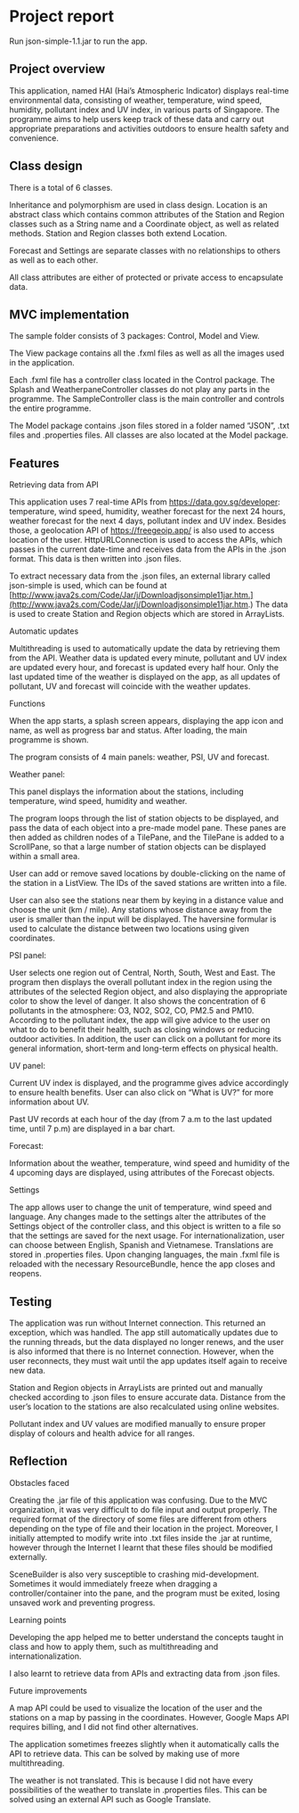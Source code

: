 # Project report

Run json-simple-1.1.jar to run the app.

## Project overview

This application, named HAI (Hai’s Atmospheric Indicator) displays real-time environmental data,
consisting of weather, temperature, wind speed, humidity, pollutant index and UV index, in various
parts of Singapore. The programme aims to help users keep track of these data and carry out
appropriate preparations and activities outdoors to ensure health safety and convenience.

## Class design

There is a total of 6 classes.

Inheritance and polymorphism are used in class design. Location is an abstract
class which contains common attributes of the Station and Region classes such
as a String name and a Coordinate object, as well as related methods. Station
and Region classes both extend Location.

Forecast and Settings are separate classes with no relationships to others as
well as to each other.

All class attributes are either of protected or private access to encapsulate data.


## MVC implementation

The sample folder consists of 3 packages: Control, Model and View.

The View package contains all the .fxml files as well as all the
images used in the application.

Each .fxml file has a controller class located in the Control package.
The Splash and WeatherpaneController classes do not play any
parts in the programme. The SampleController class is the main
controller and controls the entire programme.

The Model package contains .json files stored in a folder named
“JSON”, .txt files and .properties files. All classes are also located at
the Model package.

## Features

Retrieving data from API

This application uses 7 real-time APIs from https://data.gov.sg/developer: temperature, wind
speed, humidity, weather forecast for the next 24 hours, weather forecast for the next 4 days,
pollutant index and UV index. Besides those, a geolocation API of https://freegeoip.app/ is also
used to access location of the user. HttpURLConnection is used to access the APIs, which passes in
the current date-time and receives data from the APIs in the .json format. This data is then written
into .json files.

To extract necessary data from the .json files, an external library called json-simple is used, which
can be found at [http://www.java2s.com/Code/Jar/j/Downloadjsonsimple11jar.htm.](http://www.java2s.com/Code/Jar/j/Downloadjsonsimple11jar.htm.) The data is
used to create Station and Region objects which are stored in ArrayLists.

Automatic updates

Multithreading is used to automatically update the data by retrieving them from the API. Weather
data is updated every minute, pollutant and UV index are updated every hour, and forecast is
updated every half hour. Only the last updated time of the weather is displayed on the app, as all
updates of pollutant, UV and forecast will coincide with the weather updates.


Functions

When the app starts, a splash screen appears, displaying the app icon and name, as well as progress
bar and status. After loading, the main programme is shown.

The program consists of 4 main panels: weather, PSI, UV and forecast.

Weather panel:

This panel displays the information about the stations,
including temperature, wind speed, humidity and weather.

The program loops through the list of station objects to be
displayed, and pass the data of each object into a pre-made
model pane. These panes are then added as children nodes
of a TilePane, and the TilePane is added to a ScrollPane, so
that a large number of station objects can be displayed
within a small area.

User can add or remove saved locations by double-clicking on the name of the station in a ListView.
The IDs of the saved stations are written into a file.

User can also see the stations near them by keying in a distance value and choose the unit (km /
mile). Any stations whose distance away from the user is smaller than the input will be displayed.
The haversine formular is used to calculate the distance between two locations using given
coordinates.

PSI panel:

User selects one region out of Central, North, South, West and East. The program then displays the
overall pollutant index in the region using the attributes of the selected Region object, and also
displaying the appropriate color to show the level of danger. It also shows the concentration of 6
pollutants in the atmosphere: O3, NO2, SO2, CO, PM2.5 and PM10. According to the pollutant
index, the app will give advice to the user on what to do to benefit their health, such as closing
windows or reducing outdoor activities. In addition, the user can click on a pollutant for more its
general information, short-term and long-term effects on physical health.

UV panel:

Current UV index is displayed, and the programme gives advice accordingly to ensure health
benefits. User can also click on “What is UV?” for more information about UV.

Past UV records at each hour of the day (from 7 a.m to the last updated time, until 7 p.m) are
displayed in a bar chart.


Forecast:

Information about the weather, temperature, wind speed and humidity of the 4 upcoming days are
displayed, using attributes of the Forecast objects.

Settings

The app allows user to change the unit of temperature, wind speed and language. Any changes
made to the settings alter the attributes of the Settings object of the controller class, and this object
is written to a file so that the settings are saved for the next usage. For internationalization, user
can choose between English, Spanish and Vietnamese. Translations are stored in .properties files.
Upon changing languages, the main .fxml file is reloaded with the necessary ResourceBundle, hence
the app closes and reopens.

## Testing

The application was run without Internet connection. This returned an exception, which was
handled. The app still automatically updates due to the running threads, but the data displayed no
longer renews, and the user is also informed that there is no Internet connection. However, when
the user reconnects, they must wait until the app updates itself again to receive new data.

Station and Region objects in ArrayLists are printed out and manually checked according to .json
files to ensure accurate data. Distance from the user’s location to the stations are also recalculated
using online websites.

Pollutant index and UV values are modified manually to ensure proper display of colours and health
advice for all ranges.

## Reflection

Obstacles faced

Creating the .jar file of this application was confusing. Due to the MVC organization, it was very
difficult to do file input and output properly. The required format of the directory of some files are
different from others depending on the type of file and their location in the project. Moreover, I
initially attempted to modify write into .txt files inside the .jar at runtime, however through the
Internet I learnt that these files should be modified externally.

SceneBuilder is also very susceptible to crashing mid-development. Sometimes it would
immediately freeze when dragging a controller/container into the pane, and the program must be
exited, losing unsaved work and preventing progress.

Learning points


Developing the app helped me to better understand the concepts taught in class and how to apply
them, such as multithreading and internationalization.

I also learnt to retrieve data from APIs and extracting data from .json files.

Future improvements

A map API could be used to visualize the location of the user and the stations on a map by passing
in the coordinates. However, Google Maps API requires billing, and I did not find other alternatives.

The application sometimes freezes slightly when it automatically calls the API to retrieve data. This
can be solved by making use of more multithreading.

The weather is not translated. This is because I did not have every possibilities of the weather to
translate in .properties files. This can be solved using an external API such as Google Translate.

